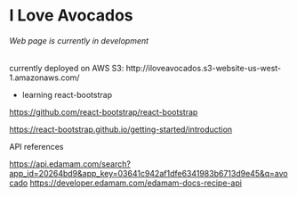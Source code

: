 <h1>I Love Avocados</h1>
<h6>Web page is currently in development</h6>
currently deployed on AWS S3: http://iloveavocados.s3-website-us-west-1.amazonaws.com/

- learning react-bootstrap



https://github.com/react-bootstrap/react-bootstrap

https://react-bootstrap.github.io/getting-started/introduction




API references

https://api.edamam.com/search?app_id=20264bd9&app_key=03641c942af1dfe6341983b6713d9e45&q=avocado
https://developer.edamam.com/edamam-docs-recipe-api
